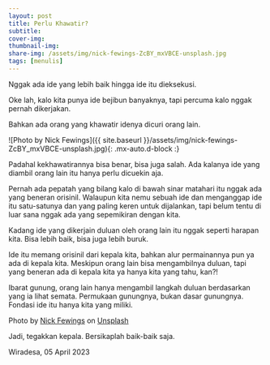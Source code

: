 ```yaml
---
layout: post
title: Perlu Khawatir?
subtitle: 
cover-img: 
thumbnail-img: 
share-img: /assets/img/nick-fewings-ZcBY_mxVBCE-unsplash.jpg
tags: [menulis]
---
```


Nggak ada ide yang lebih baik hingga ide itu dieksekusi.

Oke lah, kalo kita punya ide bejibun banyaknya, tapi percuma kalo nggak pernah dikerjakan.

Bahkan ada orang yang khawatir idenya dicuri orang lain.

![Photo by Nick Fewings]({{ site.baseurl }}/assets/img/nick-fewings-ZcBY_mxVBCE-unsplash.jpg){: .mx-auto.d-block :}

Padahal kekhawatirannya bisa benar, bisa juga salah. Ada kalanya ide yang diambil orang lain itu hanya perlu dicuekin aja.

Pernah ada pepatah yang bilang kalo di bawah sinar matahari itu nggak ada yang beneran orisinil. Walaupun kita nemu sebuah ide dan menganggap ide itu satu-satunya dan yang paling keren untuk dijalankan, tapi belum tentu di luar sana nggak ada yang sepemikiran dengan kita.

Kadang ide yang dikerjain duluan oleh orang lain itu nggak seperti harapan kita. Bisa lebih baik, bisa juga lebih buruk.

Ide itu memang orisinil dari kepala kita, bahkan alur permainannya pun ya ada di kepala kita. Meskipun orang lain bisa mengambilnya duluan, tapi yang beneran ada di kepala kita ya hanya kita yang tahu, kan?!

Ibarat gunung, orang lain hanya mengambil langkah duluan berdasarkan yang ia lihat semata. Permukaan gunungnya, bukan dasar gunungnya. Fondasi ide itu hanya kita yang miliki.

Photo by <a href="https://unsplash.com/@jannerboy62?utm_source=unsplash&utm_medium=referral&utm_content=creditCopyText">Nick Fewings</a> on <a href="https://unsplash.com/photos/ZcBY_mxVBCE?utm_source=unsplash&utm_medium=referral&utm_content=creditCopyText">Unsplash</a>

Jadi, tegakkan kepala. Bersikaplah baik-baik saja.

Wiradesa, 05 April 2023
